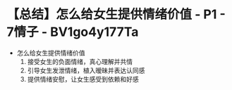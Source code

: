 # 【总结】怎么给女生提供情绪价值 - P1 - 7情子 - BV1go4y177Ta

-   怎么给女生提供情绪价值
    1.  接受女生的负面情绪，真心理解并共情
    2.  引导女生发泄情绪，植入暧昧并表达认同感
    3.  提供情绪安慰，让女生感受到依赖和好感